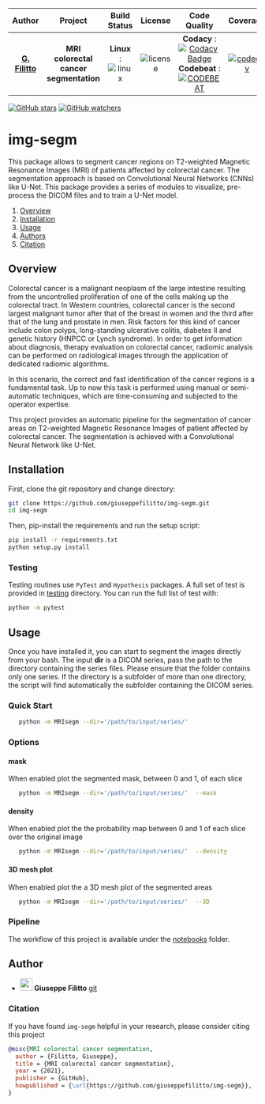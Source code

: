 | **Author**  | **Project** |  **Build Status** | **License** | **Code Quality** | **Coverage** |
|:------------:|:-----------:|:-----------------:|:-----------:|:----------------:|:------------:|
| [**G. Filitto**](https://github.com/giuseppefilitto) | **MRI colorectal cancer segmentation** | **Linux** : ![linux](https://img.shields.io/travis/giuseppefilitto/img-segm) | ![license](https://img.shields.io/github/license/giuseppefilitto/img-segm?)| **Codacy** : [![Codacy Badge]()]() <br/> **Codebeat** : [![CODEBEAT]()]() | [![codecov](https://codecov.io/gh/giuseppefilitto/img-segm/branch/main/graph/badge.svg?token=2POF72SN06)](https://codecov.io/gh/giuseppefilitto/img-segm) |



[![GitHub stars](https://img.shields.io/github/stars/giuseppefilitto/img-segm?style=social)](https://github.com/giuseppefilitto/img-segm/stargazers)
[![GitHub watchers](https://img.shields.io/github/watchers/giuseppefilitto/img-segm.svg?label=Watch&style=social)](https://github.com/giuseppegilitto/img-segm/watchers)


# img-segm

This package allows to segment cancer regions on T2-weighted Magnetic Resonance Images (MRI) of patients affected by colorectal cancer.
The segmentation approach is based on Convolutional Neural Networks (CNNs) like U-Net.
This package provides a series of modules to visualize, pre-process the DICOM files and to train a U-Net model.

1. [Overview](#Overview)
2. [Installation](#Installation)
3. [Usage](#Usage)
4. [Authors](#Authors)
5. [Citation](#Citation)


## Overview

Colorectal cancer is a malignant neoplasm of the large intestine resulting from the uncontrolled proliferation of one of the cells making up the colorectal tract. 
In Western countries, colorectal cancer is the second largest malignant tumor after that of the breast in women and the third after that of the lung and prostate in men. 
Risk factors for this kind of cancer include colon polyps, long-standing ulcerative colitis, diabetes II and genetic history (HNPCC or Lynch syndrome). 
In order to get information about diagnosis, therapy evaluation on colorectal cancer, radiomic analysis can be performed on radiological images through the application of dedicated radiomic algorithms.

In this scenario, the correct and fast identification of the cancer regions is a
fundamental task. 
Up to now this task is performed using manual or
semi-automatic techniques, which are time-consuming and
subjected to the operator expertise.

This project provides an automatic pipeline for the segmentation of
cancer areas on T2-weighted Magnetic Resonance Images of patient affected by colorectal cancer.
The segmentation is achieved with a Convolutional Neural Network like U-Net.

## Installation
First, clone the git repository and change directory:

```bash
git clone https://github.com/giuseppefilitto/img-segm.git
cd img-segm
```

Then, pip-install the requirements and run the setup script:
```bash
pip install -r requirements.txt
python setup.py install
```
### Testing

Testing routines use ```PyTest``` and ```Hypothesis``` packages. 
A full set of test is provided in [testing](https://github.com/giuseppefilitto/img-segm/blob/master/testing) directory.
You can run the full list of test with:

```bash
python -m pytest
```
## Usage
Once you have installed it, you can start to segment the images directly from your bash.
The input **dir** is a DICOM series, pass the path to the directory containing
the series files.
Please ensure that the folder contains only one series.
If the directory is a subfolder of more than one directory, the script will find automatically the subfolder containing the DICOM series.

### Quick Start

```bash
   python -m MRIsegm --dir='/path/to/input/series/'  
```
### Options

#### mask

When enabled plot the segmented mask, between 0 and 1, of each slice
```bash
   python -m MRIsegm --dir='/path/to/input/series/'  --mask
```
#### density

When enabled plot the the probability map between 0 and 1 of each slice over the original image
```bash
   python -m MRIsegm --dir='/path/to/input/series/'  --density
```

#### 3D mesh plot

When enabled plot the a 3D mesh plot of the segmented areas
```bash
   python -m MRIsegm --dir='/path/to/input/series/'  --3D
```
### Pipeline

The workflow of this project is available under the [notebooks](https://github.com/giuseppefilitto/img-segm/blob/master/notebooks) folder.




## Author
* <img src="https://avatars.githubusercontent.com/u/61703705?v=4" width="25px;"/> **Giuseppe Filitto** [git](https://github.com/giuseppefilitto)

### Citation

If you have found `img-segm` helpful in your research, please
consider citing this project

```BibTeX
@misc{MRI colorectal cancer segmentation,
  author = {Filitto, Giuseppe},
  title = {MRI colorectal cancer segmentation},
  year = {2021},
  publisher = {GitHub},
  howpublished = {\url{https://github.com/giuseppefilitto/img-segm}},
}
```